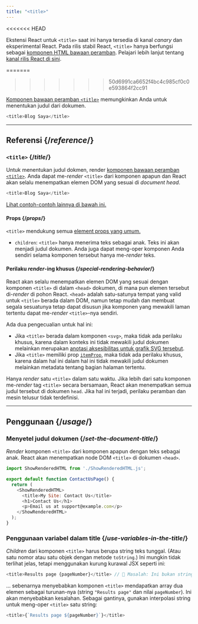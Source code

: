 ```yaml
---
title: "<title>"
---
```


<<<<<<< HEAD
<Canary>

Ekstensi React untuk `<title>` saat ini hanya tersedia di kanal *canary* dan eksperimental React. Pada rilis stabil React, `<title>` hanya berfungsi sebagai [komponen HTML bawaan peramban](https://react.dev/reference/react-dom/components#all-html-components). Pelajari lebih lanjut tentang [kanal rilis React di sini](/community/versioning-policy#all-release-channels).

</Canary>


=======
>>>>>>> 50d6991ca6652f4bc4c985cf0c0e593864f2cc91
<Intro>

[Komponen bawaan peramban `<title>`](https://developer.mozilla.org/en-US/docs/Web/HTML/Element/title) memungkinkan Anda untuk menentukan judul dari dokumen.

```js
<title>Blog Saya</title>
```

</Intro>

<InlineToc />

---

## Referensi {/*reference*/}

### `<title>` {/*title*/}

Untuk menentukan judul dokmen, render [komponen bawaan peramban `<title>`](https://developer.mozilla.org/en-US/docs/Web/HTML/Element/title). Anda dapat me-*render* `<title>` dari komponen apapun dan React akan selalu menempatkan elemen DOM yang sesuai di *document head*.

```js
<title>Blog Saya</title>
```

[Lihat contoh-contoh lainnya di bawah ini.](#usage)

#### Props {/*props*/}

`<title>` mendukung semua [element props yang umum.](/reference/react-dom/components/common#props)

* `children`: `<title>` hanya menerima teks sebagai anak. Teks ini akan menjadi judul dokumen. Anda juga dapat meng-oper komponen Anda sendiri selama komponen tersebut hanya me-*render* teks.

#### Perilaku *render*-ing khusus {/*special-rendering-behavior*/}

React akan selalu menempatkan elemen DOM yang sesuai dengan komponen `<title>` di dalam `<head>` dokumen, di mana pun elemen tersebut di-*render* di pohon React. `<head>` adalah satu-satunya tempat yang valid untuk `<title>` berada dalam DOM, namun tetap mudah dan membuat segala sesuatunya tetap dapat disusun jika komponen yang mewakili laman tertentu dapat me-*render* `<title>`-nya sendiri. 

Ada dua pengecualian untuk hal ini:
* Jika `<title>` berada dalam komponen `<svg>`, maka tidak ada perilaku khusus, karena dalam konteks ini tidak mewakili judul dokumen melainkan merupakan [anotasi aksesibilitas untuk grafik SVG tersebut](https://developer.mozilla.org/en-US/docs/Web/SVG/Element/title).
* Jika `<title>` memiliki prop [`itemProp`](https://developer.mozilla.org/en-US/docs/Web/HTML/Global_attributes/itemprop), maka tidak ada perilaku khusus, karena dalam hal ini dalam hal ini tidak mewakili judul dokumen melainkan metadata tentang bagian halaman tertentu.

<Pitfall>

Hanya *render* satu `<title>` dalam satu waktu. Jika lebih dari satu komponen me-*render* tag `<title>` secara bersamaan, React akan menempatkan semua judul tersebut di dokumen `head`. Jika hal ini terjadi, perilaku peramban dan mesin telusur tidak terdefinisi.

</Pitfall>

---

## Penggunaan {/*usage*/}

### Menyetel judul dokumen {/*set-the-document-title*/}

*Render* komponen `<title>` dari komponen apapun dengan teks sebagai anak. React akan menempatkan node DOM `<title>` di dokumen `<head>`.

<SandpackWithHTMLOutput>

```js src/App.js active
import ShowRenderedHTML from './ShowRenderedHTML.js';

export default function ContactUsPage() {
  return (
    <ShowRenderedHTML>
      <title>My Site: Contact Us</title>
      <h1>Contact Us</h1>
      <p>Email us at support@example.com</p>
    </ShowRenderedHTML>
  );
}
```

</SandpackWithHTMLOutput>

### Penggunaan variabel dalam title {/*use-variables-in-the-title*/}

*Children* dari komponen `<title>` harus berupa string teks tunggal. (Atau satu nomor atau satu objek dengan metode `toString`.) Ini mungkin tidak terlihat jelas, tetapi menggunakan kurung kurawal JSX seperti ini:

```js
<title>Results page {pageNumber}</title> // 🔴 Masalah: Ini bukan string tunggal
```

... sebenarnya menyebabkan komponen `<title>` mendapatkan array dua elemen sebagai turunan-nya (string `"Results page"` dan nilai `pageNumber`). Ini akan menyebabkan kesalahan. Sebagai gantinya, gunakan interpolasi string untuk meng-oper `<title>` satu string:

```js
<title>{`Results page ${pageNumber}`}</title>
```

